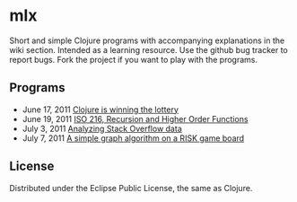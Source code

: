 # mlx

Short and simple Clojure programs with accompanying explanations in the wiki section. Intended as a learning resource. Use the github bug tracker to report bugs. Fork the project if you want to play with the programs.

## Programs

* June 17, 2011 [Clojure is winning the lottery](https://github.com/jonase/mlx/wiki/Lottery)
* June 19, 2011 [ISO 216, Recursion and Higher Order Functions](https://github.com/jonase/mlx/wiki/A4)
* July 3, 2011 [Analyzing Stack Overflow data](https://github.com/jonase/mlx/wiki/Analyzing-Stack-Overflow-data)
* July 7, 2011 [A simple graph algorithm on a RISK game board](https://github.com/jonase/mlx/wiki/A-simple-graph-algorithm-on-a-RISK-game-board)

## License

Distributed under the Eclipse Public License, the same as Clojure.
